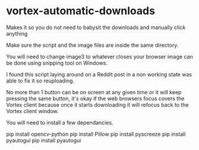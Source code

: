 # vortex-automatic-downloads
Makes it so you do not need to babysit the downloads and manually click anything


Make sure the script and the image files are inside the same directory. 

You will need to change image3 to whatever closes your browser image can be done using snipping tool on Windows. 

I found this script laying around on a Reddit post in a non working state was able to fix it so reuploading.

No more than 1 button can be on screen at any given time or it will keep pressing the same button, it's okay if the web browsers focus covers the Vortex client because once it starts downloading it will refocus back to the Vortex client window. 

You will need to install a few dependancies. 

pip install opencv-python
pip install Pillow
pip install pyscreeze
pip install pyautogui
pip install pyautogui
